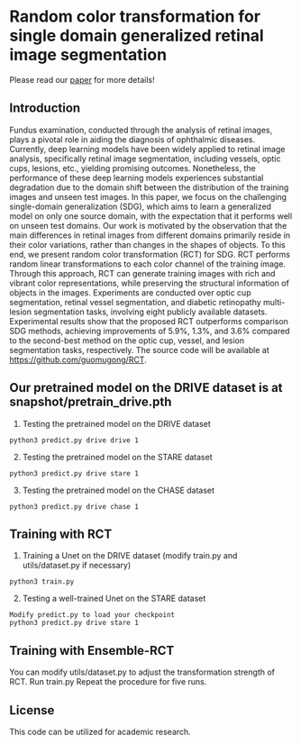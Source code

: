 # Random color transformation for single domain generalized retinal image segmentation
Please read our [paper](https://doi.org/10.1016/j.engappai.2024.108907) for more details!

## Introduction
Fundus examination, conducted through the analysis of retinal images, plays a pivotal role in aiding the diagnosis of ophthalmic diseases. Currently, deep learning models have been widely applied to retinal image analysis, specifically retinal image segmentation, including vessels, optic cups, lesions, etc., yielding promising outcomes. Nonetheless, the performance of these deep learning models experiences substantial degradation due to the domain shift between the distribution of the training images and unseen test images. In this paper, we focus on the challenging single-domain generalization (SDG), which aims to learn a generalized model on only one source domain, with the expectation that it performs well on unseen test domains. Our work is motivated by the observation that the main differences in retinal images from different domains primarily reside in their color variations, rather than changes in the shapes of objects. To this end, we present random color transformation (RCT) for SDG. RCT performs random linear transformations to each color channel of the training image. Through this approach, RCT can generate training images with rich and vibrant color representations, while preserving the structural information of objects in the images. Experiments are conducted over optic cup segmentation, retinal vessel segmentation, and diabetic retinopathy multi-lesion segmentation tasks, involving eight publicly available datasets. Experimental results show that the proposed RCT outperforms comparison SDG methods, achieving improvements of 5.9%, 1.3%, and 3.6% compared to the second-best method on the optic cup, vessel, and lesion segmentation tasks, respectively. The source code will be available at https://github.com/guomugong/RCT.


## Our pretrained model on the DRIVE dataset is at snapshot/pretrain_drive.pth
1) Testing the pretrained model on the DRIVE dataset
```
python3 predict.py drive drive 1
```
2) Testing the pretrained model on the STARE dataset
```
python3 predict.py drive stare 1
```
3) Testing the pretrained model on the CHASE dataset
```
python3 predict.py drive chase 1
```

## Training with RCT
1) Training a Unet on the DRIVE dataset (modify train.py and utils/dataset.py if necessary)
```
python3 train.py
```
2) Testing a well-trained Unet on the STARE dataset
```
Modify predict.py to load your checkpoint
python3 predict.py drive stare 1
```

## Training with Ensemble-RCT
You can modify utils/dataset.py to adjust the transformation strength of RCT.
Run train.py
Repeat the procedure for five runs.

## License
This code can be utilized for academic research.
